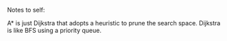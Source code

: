 Notes to self:

A* is just Dijkstra that adopts a heuristic to prune the search space. 
Dijkstra is like BFS using a priority queue.
